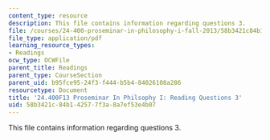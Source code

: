 ```yaml
---
content_type: resource
description: This file contains information regarding questions 3.
file: /courses/24-400-proseminar-in-philosophy-i-fall-2013/58b3421c84b142577f3a8a7ef53e4b07_MIT24_400F13_Questions3.pdf
file_type: application/pdf
learning_resource_types:
- Readings
ocw_type: OCWFile
parent_title: Readings
parent_type: CourseSection
parent_uid: b95fce95-24f3-f444-b5b4-84026108a286
resourcetype: Document
title: '24.400F13 Proseminar In Philsophy I: Reading Questions 3'
uid: 58b3421c-84b1-4257-7f3a-8a7ef53e4b07
---
```

This file contains information regarding questions 3.

